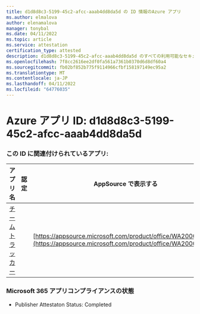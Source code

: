 ```yaml
---
title: d1d8d8c3-5199-45c2-afcc-aaab4dd8da5d の ID 情報のAzure アプリ
ms.author: elmalova
author: elenamalova
manager: tonybal
ms.date: 04/11/2022
ms.topic: article
ms.service: attestation
certification_type: attested
description: d1d8d8c3-5199-45c2-afcc-aaab4dd8da5d のすべての利用可能なセキュリティとコンプライアンス情報。
ms.openlocfilehash: 7f8cc2616ee2df0fa561a7361b0370d6d8df60a4
ms.sourcegitcommit: fb02bf852b775f9114966cfbf158197149ec95a2
ms.translationtype: MT
ms.contentlocale: ja-JP
ms.lasthandoff: 04/11/2022
ms.locfileid: "64776035"
---
```

# <a name="azure-app-id-d1d8d8c3-5199-45c2-afcc-aaab4dd8da5d"></a>Azure アプリ ID: d1d8d8c3-5199-45c2-afcc-aaab4dd8da5d


### <a name="apps-associated-with-this-id"></a>この ID に関連付けられているアプリ:
| **アプリ名** | **認定** | **AppSource で表示する** |
|--------------|---------------|-----------------------|
| [チーム トラッカー](../forward/WA200003572.md) |  | [https://appsource.microsoft.com/product/office/WA200003572](https://appsource.microsoft.com/product/office/WA200003572) |

### <a name="microsoft-365-app-compliance-status"></a>Microsoft 365 アプリコンプライアンスの状態
- Publisher Attestaton Status: Completed

